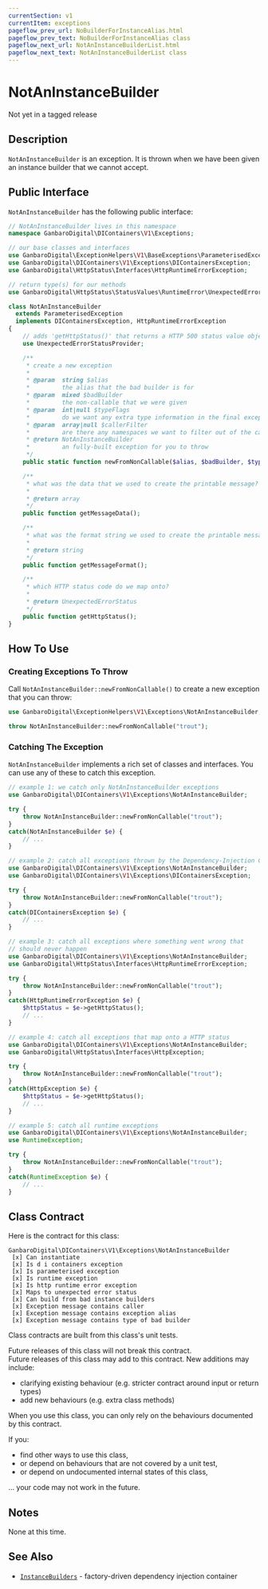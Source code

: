 ```yaml
---
currentSection: v1
currentItem: exceptions
pageflow_prev_url: NoBuilderForInstanceAlias.html
pageflow_prev_text: NoBuilderForInstanceAlias class
pageflow_next_url: NotAnInstanceBuilderList.html
pageflow_next_text: NotAnInstanceBuilderList class
---
```


# NotAnInstanceBuilder

<div class="callout warning" markdown="1">
Not yet in a tagged release
</div>

## Description

`NotAnInstanceBuilder` is an exception. It is thrown when we have been given an instance builder that we cannot accept.

## Public Interface

`NotAnInstanceBuilder` has the following public interface:

```php
// NotAnInstanceBuilder lives in this namespace
namespace GanbaroDigital\DIContainers\V1\Exceptions;

// our base classes and interfaces
use GanbaroDigital\ExceptionHelpers\V1\BaseExceptions\ParameterisedException;
use GanbaroDigital\DIContainers\V1\Exceptions\DIContainersException;
use GanbaroDigital\HttpStatus\Interfaces\HttpRuntimeErrorException;

// return type(s) for our methods
use GanbaroDigital\HttpStatus\StatusValues\RuntimeError\UnexpectedErrorStatus;

class NotAnInstanceBuilder
  extends ParameterisedException
  implements DIContainersException, HttpRuntimeErrorException
{
    // adds 'getHttpStatus()' that returns a HTTP 500 status value object
    use UnexpectedErrorStatusProvider;

    /**
     * create a new exception
     *
     * @param  string $alias
     *         the alias that the bad builder is for
     * @param  mixed $badBuilder
     *         the non-callable that we were given
     * @param  int|null $typeFlags
     *         do we want any extra type information in the final exception message?
     * @param  array|null $callerFilter
     *         are there any namespaces we want to filter out of the call stack?
     * @return NotAnInstanceBuilder
     *         an fully-built exception for you to throw
     */
    public static function newFromNonCallable($alias, $badBuilder, $typeFlags = null, $callerFilter = null);

    /**
     * what was the data that we used to create the printable message?
     *
     * @return array
     */
    public function getMessageData();

    /**
     * what was the format string we used to create the printable message?
     *
     * @return string
     */
    public function getMessageFormat();

    /**
     * which HTTP status code do we map onto?
     *
     * @return UnexpectedErrorStatus
     */
    public function getHttpStatus();
}
```

## How To Use

### Creating Exceptions To Throw

Call `NotAnInstanceBuilder::newFromNonCallable()` to create a new exception that you can throw:

```php
use GanbaroDigital\ExceptionHelpers\V1\Exceptions\NotAnInstanceBuilder;

throw NotAnInstanceBuilder::newFromNonCallable("trout");
```

### Catching The Exception

`NotAnInstanceBuilder` implements a rich set of classes and interfaces. You can use any of these to catch this exception.

```php
// example 1: we catch only NotAnInstanceBuilder exceptions
use GanbaroDigital\DIContainers\V1\Exceptions\NotAnInstanceBuilder;

try {
    throw NotAnInstanceBuilder::newFromNonCallable("trout");
}
catch(NotAnInstanceBuilder $e) {
    // ...
}
```

```php
// example 2: catch all exceptions thrown by the Dependency-Injection Containers Library
use GanbaroDigital\DIContainers\V1\Exceptions\NotAnInstanceBuilder;
use GanbaroDigital\DIContainers\V1\Exceptions\DIContainersException;

try {
    throw NotAnInstanceBuilder::newFromNonCallable("trout");
}
catch(DIContainersException $e) {
    // ...
}
```

```php
// example 3: catch all exceptions where something went wrong that
// should never happen
use GanbaroDigital\DIContainers\V1\Exceptions\NotAnInstanceBuilder;
use GanbaroDigital\HttpStatus\Interfaces\HttpRuntimeErrorException;

try {
    throw NotAnInstanceBuilder::newFromNonCallable("trout");
}
catch(HttpRuntimeErrorException $e) {
    $httpStatus = $e->getHttpStatus();
    // ...
}
```

```php
// example 4: catch all exceptions that map onto a HTTP status
use GanbaroDigital\DIContainers\V1\Exceptions\NotAnInstanceBuilder;
use GanbaroDigital\HttpStatus\Interfaces\HttpException;

try {
    throw NotAnInstanceBuilder::newFromNonCallable("trout");
}
catch(HttpException $e) {
    $httpStatus = $e->getHttpStatus();
    // ...
}
```

```php
// example 5: catch all runtime exceptions
use GanbaroDigital\DIContainers\V1\Exceptions\NotAnInstanceBuilder;
use RuntimeException;

try {
    throw NotAnInstanceBuilder::newFromNonCallable("trout");
}
catch(RuntimeException $e) {
    // ...
}
```

## Class Contract

Here is the contract for this class:

    GanbaroDigital\DIContainers\V1\Exceptions\NotAnInstanceBuilder
     [x] Can instantiate
     [x] Is d i containers exception
     [x] Is parameterised exception
     [x] Is runtime exception
     [x] Is http runtime error exception
     [x] Maps to unexpected error status
     [x] Can build from bad instance builders
     [x] Exception message contains caller
     [x] Exception message contains exception alias
     [x] Exception message contains type of bad builder

 Class contracts are built from this class's unit tests.

 <div class="callout success">
 Future releases of this class will not break this contract.
 </div>

 <div class="callout info" markdown="1">
 Future releases of this class may add to this contract. New additions may include:

 * clarifying existing behaviour (e.g. stricter contract around input or return types)
 * add new behaviours (e.g. extra class methods)
 </div>

 <div class="callout warning" markdown="1">
 When you use this class, you can only rely on the behaviours documented by this contract.

 If you:

 * find other ways to use this class,
 * or depend on behaviours that are not covered by a unit test,
 * or depend on undocumented internal states of this class,

 ... your code may not work in the future.
 </div>

## Notes

None at this time.

## See Also

* [`InstanceBuilders`](../InstanceBuilders/InstanceBuilders.html) - factory-driven dependency injection container
